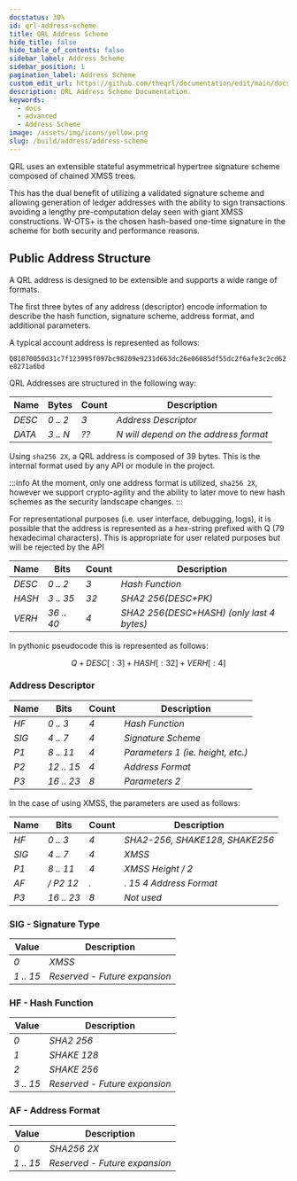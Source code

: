 ```yaml
---
docstatus: 30%
id: qrl-address-scheme
title: QRL Address Scheme
hide_title: false
hide_table_of_contents: false
sidebar_label: Address Scheme
sidebar_position: 1
pagination_label: Address Scheme
custom_edit_url: https://github.com/theqrl/documentation/edit/main/docs/Build/Address/address-scheme.md
description: QRL Address Scheme Documentation.
keywords:
  - docs
  - advanced
  - Address Scheme
image: /assets/img/icons/yellow.png
slug: /build/address/address-scheme
---
```



QRL uses an extensible stateful asymmetrical hypertree signature scheme composed of chained XMSS trees. 

This has the dual benefit of utilizing a validated signature scheme and allowing generation of ledger addresses with the ability to sign transactions avoiding a lengthy pre-computation delay seen with giant XMSS constructions. W-OTS+ is the chosen hash-based one-time signature in the scheme for both security and performance reasons.


## Public Address Structure

A QRL address is designed to be extensible and supports a wide range of formats. 

The first three bytes of any address (descriptor) encode information to describe the hash function, signature scheme, address format, and additional parameters.

A typical account address is represented as follows:

`Q01070050d31c7f123995f097bc98209e9231d663dc26e06085df55dc2f6afe3c2cd62e8271a6bd`



QRL Addresses are structured in the following way:

| Name | Bytes | Count | Description |
| ---- | ----- | ----- | ----------- |
| *DESC* | *0 .. 2* | *3* |  *Address Descriptor* |
| *DATA* | *3 .. N* | *??* | *N will depend on the address format* | 

Using `sha256 2X`, a QRL address is composed of 39 bytes. This is the internal format used by any API or module in the project. 

:::info
At the moment, only one address format is utilized,  `sha256 2X`, however we support crypto-agility and the ability to later move to new hash schemes as the security landscape changes.
:::


For representational purposes (i.e. user interface, debugging, logs), it is possible that the address is represented as a hex-string prefixed with Q (79 hexadecimal characters). This is appropriate for user related purposes but will be rejected by the API

| Name | Bits | Count | Description |
| ---- | ---- | ----- | ----------- |
| *DESC* | *0 .. 2* | *3* | *Hash Function* | 
| *HASH* | *3 .. 35* | *32* | *SHA2 256(DESC+PK)* | 
| *VERH* | *36 .. 40* | *4* | *SHA2 256(DESC+HASH) (only last 4 bytes)* | 

In pythonic pseudocode this is represented as follows:

$$
Q + DESC[: 3] + HASH[: 32] + V ERH[: 4]
$$


### Address Descriptor

| Name | Bits | Count | Description |
| ---- | ---- | ----- | ----------- |
| *HF* | *0 .. 3* | *4* | *Hash Function* |
| *SIG* | *4 .. 7* | *4* | *Signature Scheme* |
| *P1* | *8 .. 11* | *4* | *Parameters 1 (ie. height, etc.)* |
| *P2* | *12 .. 15* | *4* | *Address Format* |
| *P3* | *16 .. 23* | *8* | *Parameters 2* |

In the case of using XMSS, the parameters are used as follows:

| Name | Bits | Count | Description |
| ---- | ---- | ----- | ----------- |
| *HF* | *0 .. 3* | *4* | *SHA2-256, SHAKE128, SHAKE256* |
| *SIG* | *4 .. 7* | *4* | *XMSS* |
| *P1* | *8 .. 11* | *4* | *XMSS Height / 2* |
| *AF* | */ P2 12* | *.* |. *15 4 Address Format* |
| *P3* | *16 .. 23* | *8* | *Not used* |

### SIG - Signature Type

| Value |  Description |
| ----- | ------------ |
| *0* | *XMSS* |
| *1 .. 15* | *Reserved - Future expansion* |

### HF - Hash Function

| Value | Description |
| ----- | ----------- |
| *0* | *SHA2 256* |
| *1* | *SHAKE 128* |
| *2* | *SHAKE 256* |
| *3 .. 15* | *Reserved - Future expansion* |


### AF - Address Format
| Value | Description |
| ----- | ----------- | 
| *0* | *SHA256 2X* |
| *1 .. 15* | *Reserved - Future expansion* |